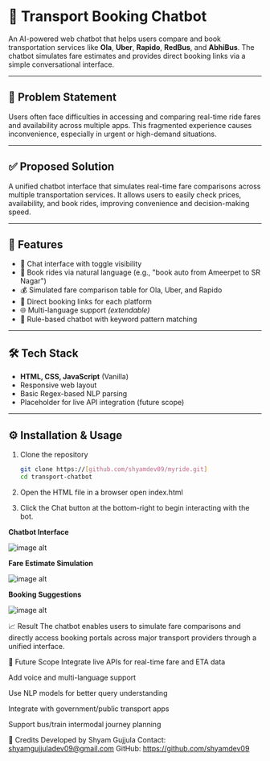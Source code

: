 # 🚖 Transport Booking Chatbot

An AI-powered web chatbot that helps users compare and book transportation services like **Ola**, **Uber**, **Rapido**, **RedBus**, and **AbhiBus**. The chatbot simulates fare estimates and provides direct booking links via a simple conversational interface.

---

## 📌 Problem Statement

Users often face difficulties in accessing and comparing real-time ride fares and availability across multiple apps. This fragmented experience causes inconvenience, especially in urgent or high-demand situations.

---

## ✅ Proposed Solution

A unified chatbot interface that simulates real-time fare comparisons across multiple transportation services. It allows users to easily check prices, availability, and book rides, improving convenience and decision-making speed.

---

## 🚀 Features

- 💬 Chat interface with toggle visibility
- 📍 Book rides via natural language (e.g., "book auto from Ameerpet to SR Nagar")
- 💰 Simulated fare comparison table for Ola, Uber, and Rapido
- 🔗 Direct booking links for each platform
- 🌐 Multi-language support *(extendable)*
- 🤖 Rule-based chatbot with keyword pattern matching

---

## 🛠️ Tech Stack

- **HTML, CSS, JavaScript** (Vanilla)
- Responsive web layout
- Basic Regex-based NLP parsing
- Placeholder for live API integration (future scope)

---

## ⚙️ Installation & Usage

1. Clone the repository  
   ```bash
   git clone https://[github.com/shyamdev09/myride.git]
   cd transport-chatbot


2. Open the HTML file in a browser
open index.html

3. Click the Chat button at the bottom-right to begin interacting with the bot.

**Chatbot Interface**


![image alt](https://github.com/shyamdev09/myride/blob/503b2a93e71919d678601596e6fe0c0ad355458f/Screenshot%20Chatbot%20UI.png)



**Fare Estimate Simulation**

![image alt](https://github.com/shyamdev09/myride/blob/f7e68edd60b67d89a0a024cdd01643ee973b7628/estimate%20price.png)




**Booking Suggestions**

![image alt](https://github.com/shyamdev09/myride/blob/a5219af5141182a538b908cc8920af45263088fe/booking%20.png)




📈 Result
The chatbot enables users to simulate fare comparisons and directly access booking portals across major transport providers through a unified interface.


🔮 Future Scope
Integrate live APIs for real-time fare and ETA data

Add voice and multi-language support

Use NLP models for better query understanding

Integrate with government/public transport apps

Support bus/train intermodal journey planning



🙌 Credits
Developed by Shyam Gujjula
Contact: shyamgujjuladev09@gmail.com
GitHub: https://github.com/shyamdev09
   
